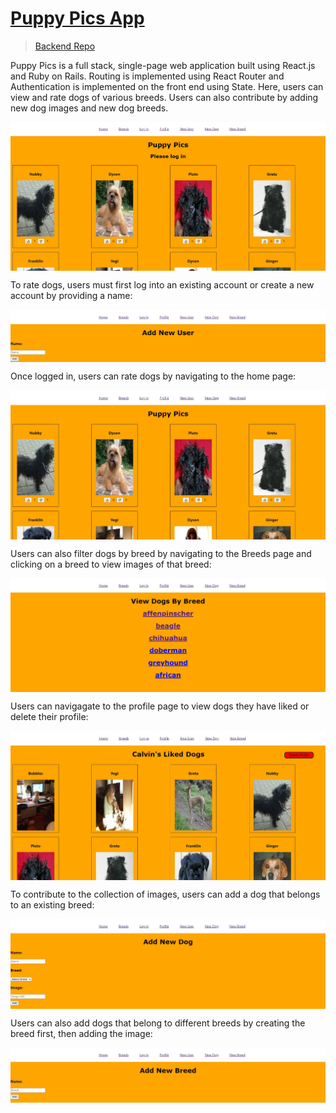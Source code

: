 # [Puppy Pics App](https://puppypics.netlify.app/)
> [Backend Repo](https://github.com/Calvinfr96/puppy-pics-backend)

Puppy Pics is a full stack, single-page web application built using React.js and Ruby on Rails.
Routing is implemented using React Router and Authentication is implemented on the front end using State.
Here, users can view and rate dogs of various breeds. Users can also contribute by adding new dog images and new dog breeds.

<img src="public/Project_Screenshot.JPG" align="center" />

To rate dogs, users must first log into an existing account or create a new account by providing a name:

<img src="public/Signup_Page_Screenshot.JPG" align="center" />

Once logged in, users can rate dogs by navigating to the home page: 

<img src="public/Home_Page_Screenshot.JPG" align="center" />

Users can also filter dogs by breed by navigating to the Breeds page and clicking on a breed to view images of that breed:

<img src="public/Breed_Page_Screenshot.JPG" align="center" />

Users can navigagate to the profile page to view dogs they have liked or delete their profile:

<img src="public/Profile_Page_Screenshot.JPG" align="center" />

To contribute to the collection of images, users can add a dog that belongs to an existing breed:

<img src="public/New_Dog_Page_Screenshot.JPG" align="center" />

Users can also add dogs that belong to different breeds by creating the breed first, then adding the image:

<img src="public/New_Breed_Page_Screenshot.JPG" align="center" />